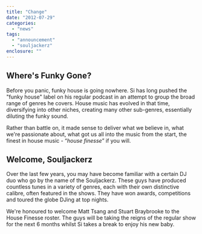 ```yaml
---
title: "Change"
date: "2012-07-29"
categories: 
  - "news"
tags: 
  - "announcement"
  - "souljackerz"
enclosure: ""
---
```


## Where's Funky Gone?

Before you panic, funky house is going nowhere. Si has long pushed the "funky house" label on his regular podcast in an attempt to group the broad range of genres he covers. House music has evolved in that time, diversifying into other niches, creating many other sub-genres, essentially diluting the funky sound.

Rather than battle on, it made sense to deliver what we believe in, what we're passionate about, what got us all into the music from the start, the finest in house music - “_house finesse_” if you will.

## Welcome, Souljackerz

Over the last few years, you may have become familiar with a certain DJ duo who go by the name of the Souljackerz. These guys have produced countless tunes in a variety of genres, each with their own distinctive calibre, often featured in the shows. They have won awards, competitions and toured the globe DJing at top nights.

We're honoured to welcome Matt Tsang and Stuart Braybrooke to the House Finesse roster. The guys will be taking the reigns of the regular show for the next 6 months whilst Si takes a break to enjoy his new baby.
